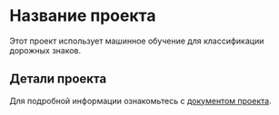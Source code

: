 # Название проекта

Этот проект использует машинное обучение для классификации дорожных знаков.

## Детали проекта

Для подробной информации ознакомьтесь с [документом проекта](aml_final_report.docx).


